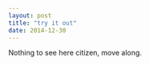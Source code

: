 ```yaml
---
layout: post
title: "try it out"
date: 2014-12-30
---
```


Nothing to see here citizen, move along.
